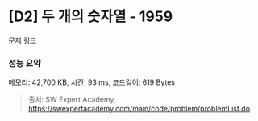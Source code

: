 # [D2] 두 개의 숫자열 - 1959 

[문제 링크](https://swexpertacademy.com/main/code/problem/problemDetail.do?contestProbId=AV5PpoFaAS4DFAUq) 

### 성능 요약

메모리: 42,700 KB, 시간: 93 ms, 코드길이: 619 Bytes



> 출처: SW Expert Academy, https://swexpertacademy.com/main/code/problem/problemList.do